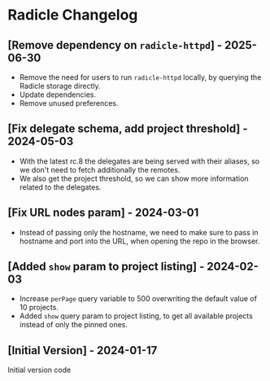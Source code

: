 # Radicle Changelog

## [Remove dependency on `radicle-httpd`] - 2025-06-30

- Remove the need for users to run `radicle-httpd` locally, by querying the Radicle storage directly.
- Update dependencies.
- Remove unused preferences.

## [Fix delegate schema, add project threshold] - 2024-05-03

- With the latest rc.8 the delegates are being served with their aliases, so we don't need to fetch additionally the remotes.
- We also get the project threshold, so we can show more information related to the delegates.

## [Fix URL nodes param] - 2024-03-01

- Instead of passing only the hostname, we need to make sure to pass in hostname and port into the URL, when opening the repo in the browser.

## [Added `show` param to project listing] - 2024-02-03

- Increase `perPage` query variable to 500 overwriting the default value of 10 projects.
- Added `show` query param to project listing, to get all available projects instead of only the pinned ones.

## [Initial Version] - 2024-01-17

Initial version code
